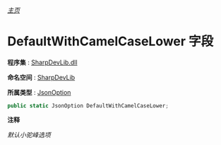 ###### [主页](./Index.md "主页")

# DefaultWithCamelCaseLower 字段

**程序集** : [SharpDevLib.dll](./SharpDevLib.assembly.md "SharpDevLib.dll")

**命名空间** : [SharpDevLib](./SharpDevLib.namespace.md "SharpDevLib")

**所属类型** : [JsonOption](./SharpDevLib.JsonOption.md "JsonOption")
``` csharp
public static JsonOption DefaultWithCamelCaseLower;
```

**注释**

*默认小驼峰选项*



